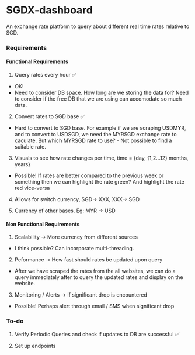 ﻿# SGDX-dashboard

An exchange rate platform to query about different real time rates relative to SGD.


### Requirements 

#### Functional Requirements
1. Query rates every hour  ✅
- OK! 
- Need to consider DB space. How long are we storing the data for? Need to consider if the free DB that we are using can accomodate so much data.

2. Convert rates to SGD base ✅
- Hard to convert to SGD base. For example if we are scraping USDMYR, and to convert to USDSGD, we need the MYRSGD exchange rate to caculate. But which MYRSGD rate to use? - Not possible to find a suitable rate.

3. Visuals to see how rate changes per time, time = {day, {1,2...12} months, years}
- Possible! If rates are better compared to the previous week or something then we can highlight the rate green? And highlight the rate red vice-versa

4. Allows for switch currency, SGD-> XXX, XXX-> SGD 

5. Currency of other bases. Eg: MYR -> USD 

#### Non Functional Requirements 
1. Scalability -> More currency from different sources 
- I think possible? Can incorporate multi-threading.

2. Peformance -> How fast should rates be updated upon query 
- After we have scraped the rates from the all websites, we can do a query immediately after to query the updated rates and display on the website. 

3. Monitoring / Alerts -> If significant drop is encountered 
- Possible! Perhaps alert through email / SMS when significant drop

### To-do
1. Verify Periodic Queries and check if updates to DB are successful ✅

2. Set up endpoints 